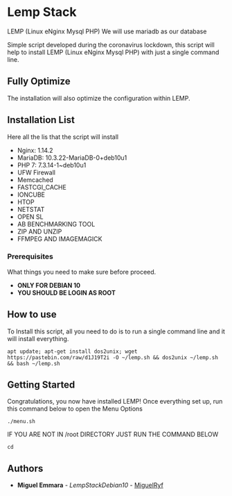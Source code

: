 # Lemp Stack
LEMP (Linux eNginx Mysql PHP)
We will use mariadb as our database

Simple script developed during the coronavirus lockdown, this script will help to install LEMP (Linux eNginx Mysql PHP) with just a single command line.

## Fully Optimize 
The installation will also optimize the configuration within LEMP.

## Installation List
Here all the lis that the script will install
- Nginx: 1.14.2
- MariaDB: 10.3.22-MariaDB-0+deb10u1
- PHP 7: 7.3.14-1~deb10u1
- UFW Firewall
- Memcached
- FASTCGI_CACHE
- IONCUBE
- HTOP
- NETSTAT
- OPEN SL
- AB BENCHMARKING TOOL
- ZIP AND UNZIP
- FFMPEG AND IMAGEMAGICK

### Prerequisites
What things you need to make sure before proceed.
* **ONLY FOR DEBIAN 10**
* **YOU SHOULD BE LOGIN AS ROOT**

## How to use
To Install this script, all you need to do is to run a single command line and it will install everything.

```
apt update; apt-get install dos2unix; wget https://pastebin.com/raw/d1J19T2i -O ~/lemp.sh && dos2unix ~/lemp.sh && bash ~/lemp.sh
```

## Getting Started
Congratulations, you now have installed LEMP!
Once everything set up, run this command below to open the Menu Options
```
./menu.sh
```
IF YOU ARE NOT IN /root DIRECTORY
JUST RUN THE COMMAND BELOW
```
cd
```

## Authors

* **Miguel Emmara** - *LempStackDebian10* - [MiguelRyf](https://github.com/MiguelRyf)

